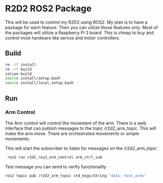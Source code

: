 # R2D2 ROS2 Package

This will be used to control my R2D2 using ROS2.  My plan is to have a package for each feature.  Then you can utilize those features only.  Most of the packages will utilize a Raspberry Pi 3 board.  This is cheap to buy and control most hardware like servos and motor controllers.

## Build

``` bash
rm -rf install
rm -rf build
colcon build
source install/setup.bash
source install/local_setup.bash
```

## Run

### Arm Control

The Arm control will control the movement of the arm.  There is a web interface that can publish messages to the topic /r2d2_arm_topic.  This will make the arm move.  There are orchestrated movements or simple movements.

This will start the subscriber to listen for messages on the /r2d2_arm_topic

```bash
 ros2 run r2d2_ros2_arm_control arm_ctrl_sub
```

Test message you can send to verify functionality

```bash
ros2 topic pub /r2d2_arm_topic std_msgs/String "data: test_arms"
```
